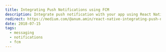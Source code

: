 ```yaml
---
title: Integrating Push Notifications using FCM
description: Integrate push notification with your app using React Native Firebase
redirect: https://medium.com/@anum.amin/react-native-integrating-push-notifications-using-fcm-349fff071591
date: 2018-07-15
tags:
  - messaging
  - notifications
  - fcm
---
```

